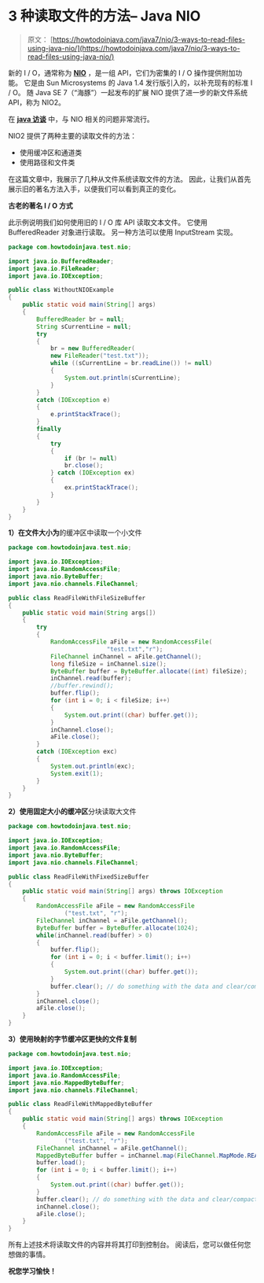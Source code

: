# 3 种读取文件的方法– Java NIO

> 原文： [https://howtodoinjava.com/java7/nio/3-ways-to-read-files-using-java-nio/](https://howtodoinjava.com/java7/nio/3-ways-to-read-files-using-java-nio/)

新的 I / O，通常称为 [**NIO**](https://en.wikipedia.org/wiki/New_I/O "NIO") ，是一组 API，它们为密集的 I / O 操作提供附加功能。 它是由 Sun Microsystems 的 Java 1.4 发行版引入的，以补充现有的标准 I / O。 随 Java SE 7（“海豚”）一起发布的扩展 NIO 提供了进一步的新文件系统 API，称为 NIO2。

在 [**java 访谈**](//howtodoinjava.com/java/interviews-questions/core-java-interview-questions-series-part-1/ "Core java interview questions series : Part 1") 中，与 NIO 相关的问题非常流行。

NIO2 提供了两种主要的读取文件的方法：

*   使用缓冲区和通道类
*   使用路径和文件类

在这篇文章中，我展示了几种从文件系统读取文件的方法。 因此，让我们从首先展示旧的著名方法入手，以便我们可以看到真正的变化。

**古老的著名 I / O 方式**

此示例说明我们如何使用旧的 I / O 库 API 读取文本文件。 它使用 BufferedReader 对象进行读取。 另一种方法可以使用 InputStream 实现。

```java
package com.howtodoinjava.test.nio;

import java.io.BufferedReader;
import java.io.FileReader;
import java.io.IOException;

public class WithoutNIOExample
{
	public static void main(String[] args)
	{
		BufferedReader br = null;
		String sCurrentLine = null;
		try
		{
			br = new BufferedReader(
			new FileReader("test.txt"));
			while ((sCurrentLine = br.readLine()) != null)
			{
				System.out.println(sCurrentLine);
			}
		}
		catch (IOException e)
		{
			e.printStackTrace();
		}
		finally
		{
			try
			{
				if (br != null)
				br.close();
			} catch (IOException ex)
			{
				ex.printStackTrace();
			}
		}
	}
}

```

**1）在文件大小为**的缓冲区中读取一个小文件

```java
package com.howtodoinjava.test.nio;

import java.io.IOException;
import java.io.RandomAccessFile;
import java.nio.ByteBuffer;
import java.nio.channels.FileChannel;

public class ReadFileWithFileSizeBuffer
{
	public static void main(String args[])
	{
		try 
		{
			RandomAccessFile aFile = new RandomAccessFile(
							"test.txt","r");
			FileChannel inChannel = aFile.getChannel();
			long fileSize = inChannel.size();
			ByteBuffer buffer = ByteBuffer.allocate((int) fileSize);
			inChannel.read(buffer);
			//buffer.rewind();
			buffer.flip();
			for (int i = 0; i < fileSize; i++)
			{
				System.out.print((char) buffer.get());
			}
			inChannel.close();
			aFile.close();
		} 
		catch (IOException exc)
		{
			System.out.println(exc);
			System.exit(1);
		}
	}
}

```

**2）使用固定大小的缓冲区**分块读取大文件

```java
package com.howtodoinjava.test.nio;

import java.io.IOException;
import java.io.RandomAccessFile;
import java.nio.ByteBuffer;
import java.nio.channels.FileChannel;

public class ReadFileWithFixedSizeBuffer 
{
	public static void main(String[] args) throws IOException 
	{
		RandomAccessFile aFile = new RandomAccessFile
				("test.txt", "r");
	    FileChannel inChannel = aFile.getChannel();
	    ByteBuffer buffer = ByteBuffer.allocate(1024);
	    while(inChannel.read(buffer) > 0)
	    {
	    	buffer.flip();
	    	for (int i = 0; i < buffer.limit(); i++)
			{
				System.out.print((char) buffer.get());
			}
	    	buffer.clear(); // do something with the data and clear/compact it.
	    }
	    inChannel.close();
	    aFile.close();
	}
}

```

**3）使用映射的字节缓冲区更快的文件复制**

```java
package com.howtodoinjava.test.nio;

import java.io.IOException;
import java.io.RandomAccessFile;
import java.nio.MappedByteBuffer;
import java.nio.channels.FileChannel;

public class ReadFileWithMappedByteBuffer 
{
	public static void main(String[] args) throws IOException 
	{
		RandomAccessFile aFile = new RandomAccessFile
				("test.txt", "r");
	    FileChannel inChannel = aFile.getChannel();
	    MappedByteBuffer buffer = inChannel.map(FileChannel.MapMode.READ_ONLY, 0, inChannel.size());
	    buffer.load();	
    	for (int i = 0; i < buffer.limit(); i++)
		{
			System.out.print((char) buffer.get());
		}
	    buffer.clear(); // do something with the data and clear/compact it.
	    inChannel.close();
	    aFile.close();
	}
}

```

所有上述技术将读取文件的内容并将其打印到控制台。 阅读后，您可以做任何您想做的事情。

**祝您学习愉快！**